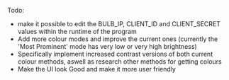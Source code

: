 Todo:
- make it possible to edit the BULB_IP, CLIENT_ID and CLIENT_SECRET values within the runtime of the program
- Add more colour modes and improve the current ones (currently the 'Most Prominent' mode has very low or very high brightness)
- Specifically implement increased contrast versions of both current colour methods, aswell as research other methods for getting colours
- Make the UI look Good and make it more user friendly 
